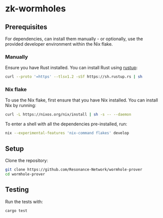 # zk-wormholes

## Prerequisites

For dependencies, can install them manually - or optionally, use the provided developer environment within the Nix flake.

### Manually

Ensure you have Rust installed. You can install Rust using [rustup](https://rustup.rs/):

```sh
curl --proto '=https' --tlsv1.2 -sSf https://sh.rustup.rs | sh
```

### Nix flake

To use the Nix flake, first ensure that you have Nix installed. You can install Nix by running:

```sh
curl -L https://nixos.org/nix/install | sh -s -- --daemon
```

To enter a shell with all the dependencies pre-installed, run:

```sh
nix --experimental-features 'nix-command flakes' develop
```

## Setup

Clone the repository:

```sh
git clone https://github.com/Resonance-Network/wormhole-prover
cd wormhole-prover
```

## Testing

Run the tests with:

```sh
cargo test
```
